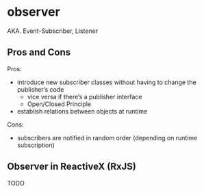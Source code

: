 # observer

AKA. Event-Subscriber, Listener

## Pros and Cons

Pros:

- introduce new subscriber classes without having to change the publisher’s code
  - vice versa if there’s a publisher interface
  - Open/Closed Principle
- establish relations between objects at runtime

Cons:

- subscribers are notified in random order (depending on runtime subscription)

## Observer in ReactiveX (RxJS)

TODO
